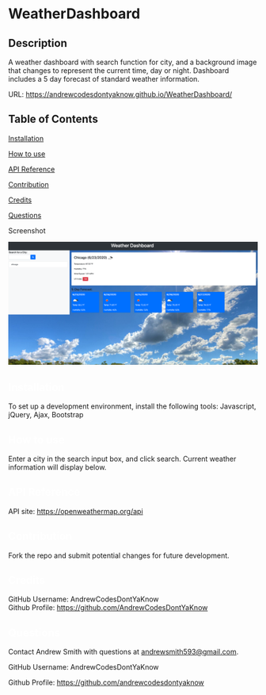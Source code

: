 # WeatherDashboard

## Description
A weather dashboard with search function for city, and a background image that changes to represent the current time, day or night. Dashboard includes a 5 day forecast of standard weather information. 

URL: https://andrewcodesdontyaknow.github.io/WeatherDashboard/
 
  ## Table of Contents

  <a href='#Installation'>Installation</a>

  <a href='#How to use'>How to use</a>
  
   <a href='#API Reference'>API Reference</a>
  
  <a href='#Contribution'>Contribution</a>

  <a href='#Credits'>Credits</a>

  <a href='#Questions'>Questions</a>
  
Screenshot

<img width="720px" src="https://github.com/AndrewCodesDontYaKnow/WeatherDashboard/blob/master/Assets/WeatherDashboard_screenshot.png?raw=true">


  ## <a id='Installation' style='color:white;'>Installation</a>
  To set up a development environment, install the following tools: Javascript, jQuery, Ajax, Bootstrap

  ## <a id='How to use' style='color:white;'>How to use</a>
  Enter a city in the search input box, and click search. Current weather information will display below.
  
  ## <a id='API Reference' style='color:white;'>API Reference</a>
  API site: https://openweathermap.org/api

  ## <a id='Contribution' style='color:white;'>Contribution</a>
  Fork the repo and submit potential changes for future development.
  
  ## <a id='Credits' style='color:white;'>Credits</a>
  GitHub Username: AndrewCodesDontYaKnow <br>Github Profile: <a href='https://github.com/AndrewCodesDontYaKnow'>https://github.com/AndrewCodesDontYaKnow</a>

  ## <a id='Questions' style='color:white;'>Questions</a>
  Contact Andrew Smith with questions at andrewsmith593@gmail.com.

  GitHub Username: AndrewCodesDontYaKnow

  Github Profile: <a href='https://github.com/andrewcodesdontyaknow'>https://github.com/andrewcodesdontyaknow</a>
  

  <!-- Email: andrewsmith593@gmail.com -->




